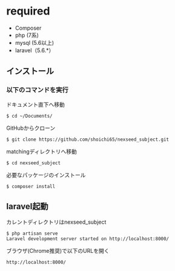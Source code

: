 # required
- Composer
- php (7系)
- mysql (5.6以上)
- laravel（5.6.*）

## インストール
### 以下のコマンドを実行  
ドキュメント直下へ移動  
```
$ cd ~/Documents/
```  
GitHubからクローン  
```
$ git clone https://github.com/shoichi65/nexseed_subject.git
```  
matchingディレクトリへ移動  
```
$ cd nexseed_subject
```  
必要なパッケージのインストール  
```
$ composer install
```  
## laravel起動
カレントディレクトリはnexseed_subject
```
$ php artisan serve
Laravel development server started on http://localhost:8000/
```  
ブラウザ(Chrome推奨)で以下のURLを開く
```
http://localhost:8000/
```
